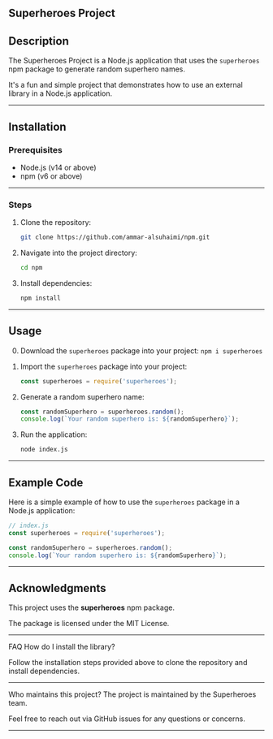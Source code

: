 ## Superheroes Project

## Description
The Superheroes Project is a Node.js application that uses the `superheroes` npm package to generate random superhero names. 

It's a fun and simple project that demonstrates how to use an external library in a Node.js application.

---

## Installation

### Prerequisites
- Node.js (v14 or above)
- npm (v6 or above)

---

### Steps
1. Clone the repository:
    ```bash
    git clone https://github.com/ammar-alsuhaimi/npm.git
    ```
2. Navigate into the project directory:
    ```bash
    cd npm
    ```
3. Install dependencies:
    ```bash
    npm install
    ```

---

## Usage

0. Download the `superheroes` package into your project:
  ```npm i superheroes```

2. Import the `superheroes` package into your project:
    ```javascript
    const superheroes = require('superheroes');
    ```

3. Generate a random superhero name:
    ```javascript
    const randomSuperhero = superheroes.random();
    console.log(`Your random superhero is: ${randomSuperhero}`);
    ```

4. Run the application:
    ```bash
    node index.js
    ```

---

## Example Code
Here is a simple example of how to use the `superheroes` package in a Node.js application:

```javascript
// index.js
const superheroes = require('superheroes');

const randomSuperhero = superheroes.random();
console.log(`Your random superhero is: ${randomSuperhero}`);
```
---

## Acknowledgments
This project uses the **superheroes** npm package. 

The package is licensed under the MIT License.

---

FAQ
How do I install the library?

Follow the installation steps provided above to clone the repository and install dependencies.

---

Who maintains this project?
The project is maintained by the Superheroes team. 

Feel free to reach out via GitHub issues for any questions or concerns.

---
